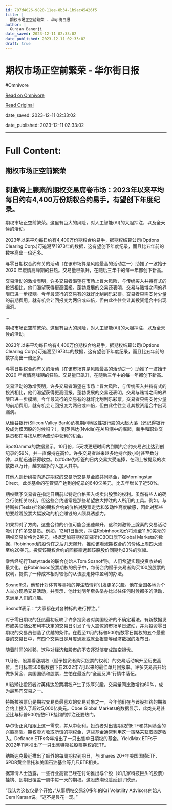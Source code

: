```yaml
---
id: 787d4026-9820-11ee-8b34-1b9ac45426f5
title: |
  期权市场正空前繁荣 - 华尔街日报
author: |
  Gunjan Banerji
date_saved: 2023-12-11 02:33:02
date_published: 2023-12-11 02:33:02
draft: true
---
```


# 期权市场正空前繁荣 - 华尔街日报
#Omnivore

[Read on Omnivore](https://omnivore.app/me/-18c58d7939a)

[Read Original](https://cn.wsj.com/amp/articles/%E6%9C%9F%E6%9D%83%E5%B8%82%E5%9C%BA%E6%AD%A3%E7%A9%BA%E5%89%8D%E7%B9%81%E8%8D%A3-b0084d34)

date_saved: 2023-12-11 02:33:02

date_published: 2023-12-11 02:33:02

--- 

# Full Content: 

##  期权市场正空前繁荣

## 刺激肾上腺素的期权交易席卷市场：2023年以来平均每日约有4,400万份期权合约易手，有望创下年度纪录。

期权市场正空前繁荣。这里有巨大的风险，对人工智能(AI)的大胆押注，以及全天候的活动。

2023年以来平均每日约有4,400万份期权合约易手，据期权结算公司(Options Clearing Corp.)可追溯至1973年的数据，这有望创下年度纪录，而且比五年前的数字高出一倍还多。

与零日期权合约有关的活动（在该市场算是风险最高的活动之一）助推了一波始于2020 年疫情高峰期的狂热。交易量已飙升，在随后三年中的每一年都创下新高。

交易活动的激增表明，许多交易者渴望在市场上冒大风险，与传统买入并持有式的投资相比，他们渴望获得更高回报。蓬勃发展的交易还表明，交易与赌博之间的界限已进一步模糊。今年最流行的交易有的就好比刮刮乐彩票。交易者只需支付少量的前期费用，就有机会让回报变为两倍或四倍，但由此往往会让其投资组合中出现漏洞。

...

期权市场正空前繁荣。这里有巨大的风险，对人工智能(AI)的大胆押注，以及全天候的活动。

2023年以来平均每日约有4,400万份期权合约易手，据期权结算公司(Options Clearing Corp.)可追溯至1973年的数据，这有望创下年度纪录，而且比五年前的数字高出一倍还多。

与零日期权合约有关的活动（在该市场算是风险最高的活动之一）助推了一波始于2020 年疫情高峰期的狂热。交易量已飙升，在随后三年中的每一年都创下新高。

交易活动的激增表明，许多交易者渴望在市场上冒大风险，与传统买入并持有式的投资相比，他们渴望获得更高回报。蓬勃发展的交易还表明，交易与赌博之间的界限已进一步模糊。今年最流行的交易有的就好比刮刮乐彩票。交易者只需支付少量的前期费用，就有机会让回报变为两倍或四倍，但由此往往会让其投资组合中出现漏洞。

从硅谷银行(Silicon Valley Bank)危机期间地区性银行股的大起大落（还记得银行股成为模因股的时候吗？），到英伟达(Nvidia)在AI热潮中的崛起，新手和职业交易员都在寻找从市场波动中获利的机会。

SpotGamma的数据显示，10月份，5天或更短时间内到期的合约交易占比达到创纪录的59%，并一直保持在高位。许多交易者越来越多地持仓数小时甚至数分钟，以期迅速获得收益。以#0dte为标签的日内交易大受追捧，在网上被提及的次数数以万计，越来越多的人加入其中。

其他人则纷纷投向追踪期权的交易所交易基金或共同基金，据Morningstar Direct，此类基金的在管资产达到创纪录的640亿美元，比去年增长了近50%。

期权赋予交易者在指定日期前以特定价格买入或卖出股票的权利。虽然有些人的确会行使相关权利，但这些合约通常是那些希望放大押注的人所用的工具。例如，与特斯拉(Tesla)挂钩的期权合约的价格对股票走势和波动性高度敏感，因此对那些想要趁着股票大幅波动的机会赚钱的人颇具诱惑力。

如果押对了方向，这些合约的价值可能会迅速飙升，这种刺激肾上腺素的交易活动吸引了许多交易员。例如，12月1日当天，押注Robinhood股价将涨至11.50美元的期权交易价格为2美元。根据芝加哥期权交易所(CBOE)旗下Global Markets的数据，Robinhood的股价在之后几天飙升，推动该看涨期权合约的价格上周四大涨至约20美元。投资该期权合约的回报率远超该股股价同期约23%的涨幅。

零售经纪行Tastytrade的联合创始人Tom Sosnoff称，人们希望实现投资收益的最大化。在Robinhood股票期权的例子中，每份合约赋予交易者购买100股股票的权利，提供了一种成本相对较低的从该股走势中盈利的办法。

Sosnoff说，他预计对体育等事物的押注热情将引发更多兴趣。他在全国各地为个人举办现场交易活动，并表示，他计划明年牵头举办比以往任何时候都多的活动，来满足人们的兴趣。

Sosnoff表示：“大家都在对各种标的进行押注。”

对于零日期权的狂热最初反映了许多投资者对美国经济的不确定看法。有新数据发布或美联储公布利率决定的交易日引发了令人震惊的市场单日波动，并为投资零日期权的交易员创造了优越的条件。在截至11月的标普500指数零日期权的五个最重要的交易日中，有四个交易日是月度通胀或就业报告等经济数据的发布日。

随着时间的推移，这种对经济和股市的不安逐渐演变成踏空担忧。

11月份，股票看涨期权（赋予投资者购买股票的权利）的交易活动飙升至历史高位，当月标普500指数创下自2022年7月以来的最佳单月回报率。许多交易员开始做多黄金、美国国债和股票，生怕在最近的“全面反弹”行情中落伍。

AI热潮让投资者对英伟达股票期权产生了浓厚兴趣，交易量同比激增约60%，成为最热门交易之一。

特斯拉股票仍是期权交易员最喜欢的交易对象之一，今年他们在与该股挂钩的期权合约上投入了超过5,000亿美元。Cboe Global Markets的数据显示，此类交易甚至比与标普500指数ETF挂钩的押注还要热门。

华尔街正竞相跟上这一需求，并从中获利。投资者对出售期权的ETF和共同基金的兴趣高涨。期权卖方收取所谓的期权金，这些基金通常利用这一策略来获取固定收入。Defiance ETFs今年推出了一只出售单日期权的基金。YieldMax ETFs于2022年11月推出了一只出售特斯拉股票期权的ETF。

纳斯达克最近推出了额外的每周期权到期日，与iShares 20+年美国国债ETF、SPDR黄金信托和美国石油基金等几只ETF相关。

据知情人士透露，一些行业高管已经在讨论推出与个股（如几家科技巨头的股票）挂钩、到期日覆盖一周中每一天的期权。这股热潮也蔓延到了欧洲。

“我认为这仅仅是个开始，”从事期权交易20多年的Kai Volatility Advisors创始人Cem Karsan说。“这不是昙花一现。”

---

